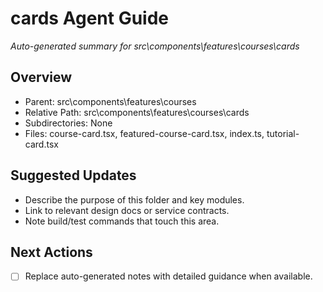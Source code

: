 ﻿# cards Agent Guide
*Auto-generated summary for src\components\features\courses\cards*

## Overview
- Parent: src\components\features\courses
- Relative Path: src\components\features\courses\cards
- Subdirectories: None
- Files: course-card.tsx, featured-course-card.tsx, index.ts, tutorial-card.tsx

## Suggested Updates
- Describe the purpose of this folder and key modules.
- Link to relevant design docs or service contracts.
- Note build/test commands that touch this area.

## Next Actions
- [ ] Replace auto-generated notes with detailed guidance when available.

